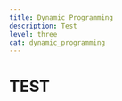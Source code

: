 ```yaml
---
title: Dynamic Programming
description: Test
level: three
cat: dynamic_programming
---
```

# TEST



